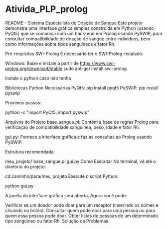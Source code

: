 # Ativida_PLP_prolog


README - Sistema Especialista de Doação de Sangue
Este projeto demonstra uma interface gráfica simples construída em Python (usando PyQt5) que se comunica com um back-end em Prolog usando PySWIP, para consultar compatibilidade de doação de sangue entre indivíduos, bem como informações sobre tipos sanguíneos e fator Rh.

Pré-requisitos
SWI-Prolog
É necessário ter o SWI-Prolog instalado.

Windows: Baixe e instale a partir de https://www.swi-prolog.org/download/stable
sudo apt-get install swi-prolog

Instale o python caso não tenha

Bibliotecas Python Necessárias
PyQt5:
pip install pyqt5
PySWIP:
pip install pyswip

Proximos passos:

python -c "import PyQt5; import pyswip"

Arquivos do Projeto
base_sangue.pl:
Contém a base de regras Prolog para verificação de compatibilidade sanguínea, peso, idade e fator Rh.

gui.py:
Fornece a interface gráfica e faz as consultas ao Prolog usando PySWIP.

Estrutura recomendada:

meu_projeto/
    base_sangue.pl
    gui.py
Como Executar
No terminal, vá até o diretório do projeto:

cd caminho/para/meu_projeto
Execute o script Python:

python gui.py

A janela da interface gráfica será aberta. Agora você pode:

Verificar se um doador pode doar para um receptor (inserindo os nomes e clicando no botão).
Consultar quem pode doar para uma pessoa ou para quem essa pessoa pode doar.
Obter listas de pessoas de um determinado tipo sanguíneo ou fator Rh.
Solução de Problemas
